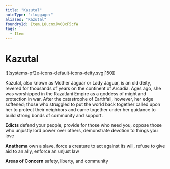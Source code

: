 ```yaml
---
title: "Kazutal"
noteType: ":luggage:"
aliases: "Kazutal"
foundryId: Item.L8ucnxJv0QxF5cfW
tags:
  - Item
---
```


# Kazutal
![[systems-pf2e-icons-default-icons-deity.svg|150]]

Kazutal, also known as Mother Jaguar or Lady Jaguar, is an old deity, revered for thousands of years on the continent of Arcadia. Ages ago, she was worshipped in the Razatlani Empire as a goddess of might and protection in war. After the catastrophe of Earthfall, however, her edge softened; those who struggled to put the world back together called upon her to protect their neighbors and came together under her guidance to build strong bonds of community and support.

**Edicts** defend your people, provide for those who need you, oppose those who unjustly lord power over others, demonstrate devotion to things you love

**Anathema** own a slave, force a creature to act against its will, refuse to give aid to an ally, enforce an unjust law

**Areas of Concern** safety, liberty, and community
